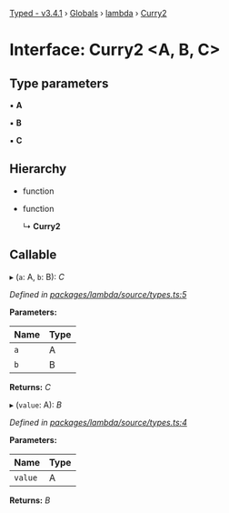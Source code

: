 [Typed - v3.4.1](../README.md) › [Globals](../globals.md) › [lambda](../modules/lambda.md) › [Curry2](lambda.curry2.md)

# Interface: Curry2 <**A, B, C**>

## Type parameters

▪ **A**

▪ **B**

▪ **C**

## Hierarchy

* function

* function

  ↳ **Curry2**

## Callable

▸ (`a`: A, `b`: B): *C*

*Defined in [packages/lambda/source/types.ts:5](https://github.com/TylorS/typed-prelude/blob/cf24d7c0/packages/lambda/source/types.ts#L5)*

**Parameters:**

Name | Type |
------ | ------ |
`a` | A |
`b` | B |

**Returns:** *C*

▸ (`value`: A): *B*

*Defined in [packages/lambda/source/types.ts:4](https://github.com/TylorS/typed-prelude/blob/cf24d7c0/packages/lambda/source/types.ts#L4)*

**Parameters:**

Name | Type |
------ | ------ |
`value` | A |

**Returns:** *B*
